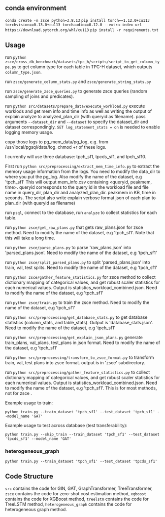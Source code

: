 ## conda environment
`conda create -n zsce python=3.8.13`
`pip install torch==1.12.0+cu113 torchvision==0.13.0+cu113 torchaudio==0.12.0 --extra-index-url https://download.pytorch.org/whl/cu113`
`pip install -r requirements.txt`

## Usage
run `python zsce/cross_db_benchmark/datasets/tpc_h/scripts/script_to_get_column_type.py` to get column type for each table in TPC-H dataset, which outputs `column_type.json`.

run `zsce/generate_column_stats.py` and `zsce/generate_string_stats.py`

run `zsce/generate_zsce_queries.py` to generate zsce queries (random sampling of joins and predicates).


run `python src/datasets/prepare_data/execute_workload.py` execute worklods and get mem info and time info as well as writing the output of explain analyze to analyzed_plan_dir (with queryid as filename). pass arguments `--dataset_dir` and `--dataset` to specify the dataset_dir and dataset correspondingly.
`SET log_statement_stats = on` is needed to enable logging memory usage.

copy those logs to pg_mem_data/pg_log, e.g. from /usr/local/pgsql/data/log.
chmod +r of these logs.

I currently will use three database: tpch_sf1, tpcds_sf1, and tpch_sf10.


First run `python src/preprocessing/extract_mem_time_info.py` to extract the memory usage information from the logs. 
You need to modify the data_dir to where you put the pg_log. Also modify the name of the dataset, e.g 'tpch_sf1'
This will output mem_info.csv containing <queryid, peakmem, time>. queryid corresponds to the query id in the workload file and file name in query_dir, plan_dir and analyzed_plan_dir.
peakmem in KB, time in seconds.
The script also write explain verbose format json of each plan to plan_dir (with queryid as filename)


run `psql`, connect to the database, run `analyze` to collect statistics for each table.

run `python zsce/get_raw_plans.py` that gets raw_plans.json for zsce method. Need to modify the name of the dataset, e.g 'tpch_sf1'.   Note that this will take a long time.

run `python zsce/parse_plans.py` to parse 'raw_plans.json' into 'parsed_plans.json'. Need to modify the name of the dataset, e.g 'tpch_sf1'

run `python zsce/split_parsed_plans.py` to split 'parsed_plans.json' into train, val, test splits. Need to modify the name of the dataset, e.g 'tpch_sf1' 


run `python zsce/gather_feature_statistics.py` for zsce method to collect dictionary mapping of categorical values, and get robust scaler statistics for each numerical values. Output is statistics_workload_combined.json. Need to modify the name of the dataset, e.g 'tpch_sf1'


run `python zsce/train.py` to train the zsce method. Need to modify the name of the dataset, e.g 'tpch_sf1'

run `python src/preprocessing/get_database_stats.py` to get database statistics (column_stats, and table_stats). Output is 'database_stats.json'. Need to modify the name of the dataset, e.g 'tpch_sf1'

run `python src/preprocessing/get_explain_json_plans.py` generate train_plans, val_plans, test_plans in json format. Need to modify the name of the dataset, e.g 'tpch_sf1'

run `python src/preprocessing/transform_to_zsce_format.py` to transform train, val, test plans into zsce format. output is in 'zsce' subdirectory.


run `python src/preprocessing/gather_feature_statistics.py` to collect dictionary mapping of categorical values, and get robust scaler statistics for each numerical values. Output is statistics_workload_combined.json. Need to modify the name of the dataset, e.g 'tpch_sf1'. This is for most methods, not for zsce .

Example usage to train:
```
python train.py --train_dataset 'tpch_sf1' --test_dataset 'tpch_sf1' --model_name 'GAT'
```

Example usage to test across database (test transferability):
```
python train.py --skip_train --train_dataset 'tpch_sf1' --test_dataset 'tpcds_sf1' --model_name 'GAT'
```

### heterogeneous_graph
<!-- When you update plan_to_graph code, do not forget to `rm -rf data`, because the graph datset is cached in `data` directory. -->
`python train.py --train_dataset 'tpch_sf1' --test_dataset 'tpcds_sf1'`


## Code Structure

`src` contains the code for GIN, GAT, GraphTransformer, TreeTransformer, `zsce` contains the code for zero-shot cost estimation method, `xgboost` contains the code for XGBoost method, `treelstm` contains the code for TreeLSTM method, `heterogeneous_graph` contains the code for heterogeneous graph method.